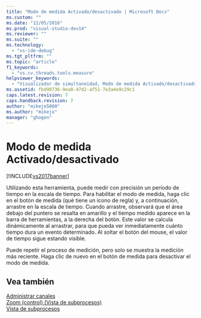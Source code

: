 ```yaml
---
title: "Modo de medida Activado/desactivado | Microsoft Docs"
ms.custom: ""
ms.date: "12/05/2016"
ms.prod: "visual-studio-dev14"
ms.reviewer: ""
ms.suite: ""
ms.technology: 
  - "vs-ide-debug"
ms.tgt_pltfrm: ""
ms.topic: "article"
f1_keywords: 
  - "vs.cv.threads.tools.measure"
helpviewer_keywords: 
  - "Visualizador de simultaneidad, Modo de medida Activado/desactivado"
ms.assetid: fbd99736-9ea8-47d2-af51-7e3a4e9c29c1
caps.latest.revision: 7
caps.handback.revision: 7
author: "mikejo5000"
ms.author: "mikejo"
manager: "ghogen"
---
```

# Modo de medida Activado/desactivado
[!INCLUDE[vs2017banner](../code-quality/includes/vs2017banner.md)]

Utilizando esta herramienta, puede medir con precisión un período de tiempo en la escala de tiempo.  Para habilitar el modo de medida, haga clic en el botón de medida \(qué tiene un icono de regla\) y, a continuación, arrastre en la escala de tiempo.  Cuando arrastre, observará que el área debajo del puntero se resalta en amarillo y el tiempo medido aparece en la barra de herramientas, a la derecha del botón.  Este valor se calcula dinámicamente al arrastrar, para que pueda ver inmediatamente cuánto tiempo dura un evento determinado.  Al soltar el botón del mouse, el valor de tiempo sigue estando visible.  
  
 Puede repetir el proceso de medición, pero solo se muestra la medición más reciente.  Haga clic de nuevo en el botón de medida para desactivar el modo de medida.  
  
## Vea también  
 [Administrar canales](../profiling/manage-channels.md)   
 [Zoom \(control\) \(Vista de subprocesos\)](../profiling/zoom-control-threads-view.md)   
 [Vista de subprocesos](../profiling/threads-view-parallel-performance.md)